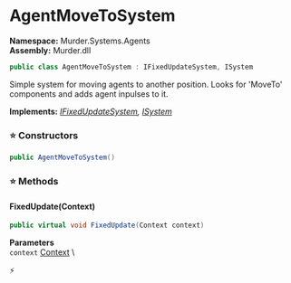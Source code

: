 # AgentMoveToSystem

**Namespace:** Murder.Systems.Agents \
**Assembly:** Murder.dll

```csharp
public class AgentMoveToSystem : IFixedUpdateSystem, ISystem
```

Simple system for moving agents to another position. Looks for 'MoveTo' components and adds agent inpulses to it.

**Implements:** _[IFixedUpdateSystem](../..//Bang/Systems/IFixedUpdateSystem.html), [ISystem](../..//Bang/Systems/ISystem.html)_

### ⭐ Constructors
```csharp
public AgentMoveToSystem()
```

### ⭐ Methods
#### FixedUpdate(Context)
```csharp
public virtual void FixedUpdate(Context context)
```

**Parameters** \
`context` [Context](../..//Bang/Contexts/Context.html) \



⚡